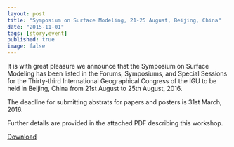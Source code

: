```yaml
---
layout: post
title: "Symposium on Surface Modeling, 21-25 August, Beijing, China"
date: "2015-11-01"
tags: [story,event]
published: true
image: false
---
```


It is with great pleasure we announce that the Symposium on Surface Modeling has been listed in the Forums, Symposiums, and Special Sessions for the Thirty-third International Geographical Congress of the IGU to be held in Beijing, China from 21st August to 25th August, 2016.

The deadline for submitting abstrats for papers and posters is 31st March, 2016.

Further details are provided in the attached PDF describing this workshop.

[Download](/uploads/pdf/Symposium-under-IGC2016-1_0.pdf)
